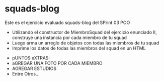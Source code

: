 # squads-blog
Este es el ejercicio evaluado squads-blog del SPrint 03 POO
* Utilizando el constructor de MiembroSquad del ejercicio enunciado II, construye una instancia por cada miembro de tu squad
* Luego arma un arreglo de objetos con todas las miembros de tu squad 
* Imprime los datos de todas las miembros del squad en un HTML
- pUNTOS eXTRAS:
- aGREGAR UNA FOTO POR CADA MIEMBRO
- AGREGAR ESTUDIOS
- Entre Otros...
